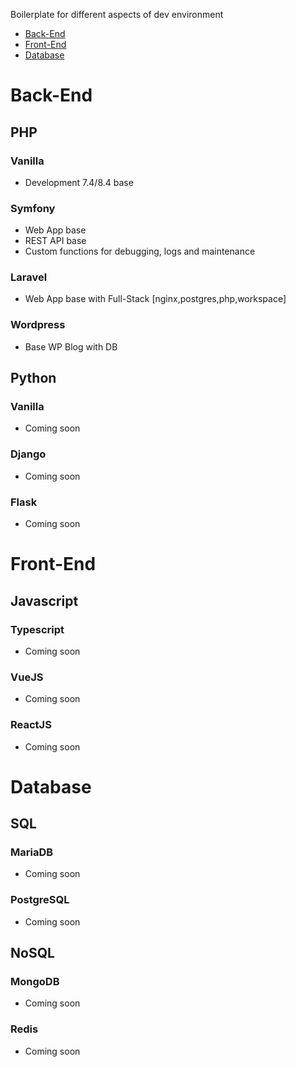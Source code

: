 Boilerplate for different aspects of dev environment
- [Back-End](#back-kend)
- [Front-End](#front-end)
- [Database](#database)


# Back-End

## PHP
### Vanilla
- Development 7.4/8.4 base

### Symfony
- Web App base
- REST API base
- Custom functions for debugging, logs and maintenance

### Laravel
- Web App base with Full-Stack [nginx,postgres,php,workspace]

### Wordpress
- Base WP Blog with DB


## Python
### Vanilla
- Coming soon
  
### Django
- Coming soon

### Flask
- Coming soon



# Front-End

## Javascript
### Typescript
- Coming soon

### VueJS
- Coming soon

### ReactJS
- Coming soon



# Database

## SQL
### MariaDB
- Coming soon

### PostgreSQL
- Coming soon


## NoSQL
### MongoDB
- Coming soon

### Redis
- Coming soon

